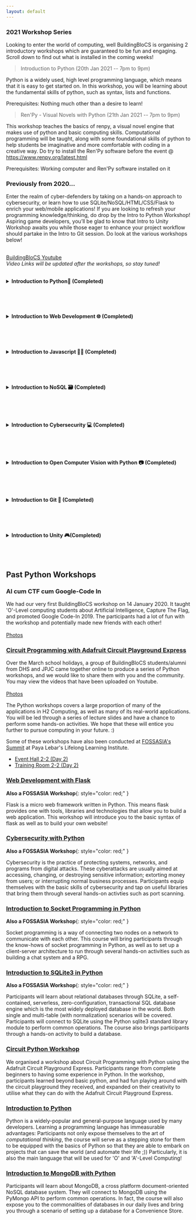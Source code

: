 ```yaml
---
layout: default
---
```


### 2021 Workshop Series 
Looking to enter the world of computing, well BuildingBloCS is organising 2 introductory workshops which are guaranteed to be fun and engaging. Scroll down to find out what is installed in the coming weeks! 

> Introduction to Python (20th Jan 2021 -- 7pm to 9pm)

Python is a widely used, high level programming language, which means that it is easy to get started on. In this workshop, you will be learning about the fundamental skills of python, such as syntax, lists and functions.

Prerequisites: Nothing much other than a desire to learn!

> Ren'Py - Visual Novels with Python (21th Jan 2021 -- 7pm to 9pm)

This workshop teaches the basics of renpy, a visual novel engine that makes use of python and basic computing skills. Computational programming will be taught, along with some foundational skills of python to help students be imaginative and more comfortable with coding in a creative way. Do try to install the Ren'Py software before the event @ https://www.renpy.org/latest.html

Prerequisites: Working computer and Ren'Py software installed on it 

### Previously from 2020...

Enter the realm of cyber-defenders by taking on a hands-on approach to cybersecurity, or learn how to use SQLite/NoSQL/HTML/CSS/Flask to enrich your web/mobile applications! If you are looking to refresh your programming knowledge/thinking, do drop by the Intro to Python Workshop! Aspiring game developers, you’ll be glad to know that Intro to Unity Workshop awaits you while those eager to enhance your project workflow should partake in the Intro to Git session. Do look at the various workshops below!

<br><a class="btn" href="https://www.youtube.com/channel/UCWQmrxGbwU4jFBCJf7rPoFQ">BuildingBloCS Youtube</a>
<br><i>Video Links will be updated after the workshops, so stay tuned!</i><br><br>

<div>
<details>
<summary><strong>Introduction to Python🐍 (Completed)</strong></summary><br>

By the end of the workshop, participants would learn  <br />
<ul>
  <li>The basics of python</li>
  <li>If statements, lists, loops</li>
  <li>Create some simple programs (e.g. mark to grade converter/calculator) </li>
</ul>

<br><br><strong>Prerequisites:</strong> Nothing much other than a desire to learn!<br><br>

</details><br><br>

<br><details>
<summary><strong>Introduction to Web Development 🌐 (Completed)</strong></summary><br>
<img src="https://yogendra.me/2017/07/20/migration-mania/html-js-css.png" style="width:130px;">
<br><strong>Learning to build a efficient web application quickly is increasingly important. This workshop (and more) will equip you with the skills and tools to build your own web application. Here are some of the tools you will learn!</strong><br><br>
  
<strong>Timing for 17 May: 1400-1600</strong><br><br>

Flask is used as a web-framework. This will form the basis for the web-application.<br><br>Participants will also learn about the basics of HTML (Markup Language for the Web) and CSS (Casacading Style Sheets for nice designs), along with other frameworks to improve their website's user interface and experience.<br><br>
SQL forms an important part in our applications, by helping to store a variety of user data!<br>
Participants will explore the concepts of:
- normalized databases
- simple sql queries
- various sql technologies and their pros and cons 

<br><br><strong>Prerequisites:</strong> Basic Knowledge of Python (Intro to Python Workshop)<br><br>

</details><br><br>

<br><details>
<summary><strong>Introduction to Javascript 🏃‍♀️ (Completed)</strong></summary><br>

JavaScript is an extremely popular programming language used primarily by Web 
browsers to create a dynamic and interactive experience for the user. 
Most of the functions and applications that make the Internet 
indispensable to modern life are coded in some form of JavaScript. 
<br><br>
At the end of the course, participants will be able to create a simple <strong>discord bot
that tells you the time using nodejs</strong><br/><br/>

</details><br><br>

<br><details>
<summary><strong>Introduction to NoSQL 🗃 (Completed)</strong></summary><br>

<strong>Timing: 1700-1900</strong><br><br>

After learning SQL, why not learn NoSQL? NoSQL databases (aka "not only SQL") are non tabular, and store data differently than relational tables (aka SQL). <br>
NoSQL databases come in a variety of types based on their data model. The main types are document, key-value, wide-column, and graph. They provide flexible schemas and scale easily with large amounts of data and high user loads.
  
<br><br><strong>Prerequisites:</strong> Basic Knowledge of Python (Intro to Python Workshop), Github account<br/><br/>

</details><br><br>

<br><details>
<summary><strong>Introduction to Cybersecurity 💻 (Completed)</strong></summary><br>

<strong>Timing: 1000-1200</strong><br><br>

Cyberattacks are increasingly becoming more common, while our reliance on digital systems has increased significantly. A sound understanding of cybersecurity principles would thus go a long way in helping to ensure one stays cyber secure.<br>

In this course, we will be embarking on a Capture-the-Flag style competition where participants will go through some Basic Web/ Forensics/ Cryptography Concepts.   
  
<br><br><strong>Prerequisites:</strong> Basic Knowledge of Python would be helpful (Intro to Python Workshop)<br><br>

</details><br><br>

<br><details>
<summary><strong>Introduction to Open Computer Vision with Python 📷 (Completed)</strong></summary><br>
<img src="https://user-images.githubusercontent.com/47784720/80275797-349dab80-8716-11ea-8b11-ce656342ae73.png" alt="EdgeDunmanHigh" style="max-width:90%;"/>
<br><strong>Part 1 (Timing: 1000-1200)</strong><br>
Open CV is a powerful library used to analyse images and videos! Equip 
youselves with the knowledge about the various Open CV features. In Part 1,
we will be introducing the fundamentals of opencv, starting with Trackbars and
Histograms (both static and video analysis)

<br><br><strong>Part 2 (Timing: 1000-1200)</strong><br>
In Part 2, We will be learning how to make use of the slider trackbars to isolate
certain colors of an image. We will also explore the math behind Canny Edge 
Detection. Participants will also get to embark on a future project!

<br><br><strong>Prerequisites:</strong> Basic Knowledge of Python (Intro to Python Workshop)<br><br>\
</details><br><br>

<br><details>
<summary><strong>Introduction to Git 🌲 (Completed)</strong></summary><br>
<strong>Timing: 1500-1630</strong><br><br>
  
Open source development is increasingly prevalent in software development, powering many devices that we use daily. Originally developed for the managing the Linux Operating System, Git is an extremely powerful tool for managing computing projects.<br><br>
Participants will learn what Git is and how it is different from GitHub, what programmers can use Git for, learn to perform basic operations (commit, pull etc) using a Git GUI Client, perform simple collaborative operations (merge, forking) and understand the use of pull requests in working on public open source projects
  
<br><br><strong>Prerequisites:</strong> A little knowledge of terminal/Command Prompt commands would be helpful but not essential<br><br>
</details><br><br>

<br><details>
<summary><strong>Introduction to Unity 🎮(Completed)</strong></summary><br>

<strong>Timing: 1000-1200</strong><br><br>

Participants will be introduced to the the Game Loop, 2D Space, Collision detection, and make a simple game involving moving the player character.
  
<br><br><strong>Prerequisites:</strong> Knowledge of C# programming would be useful, but not required.
As for programming knowledge, its mainly going to be variables:<br><br>
<pre class="line-numbers">
  <code class="language-aspnet">
Vector3 direction = new Vector3(1,1,1);
  </code>
</pre>
and if else statements:<br>
<pre class="line-numbers">
  <code class="language-aspnet">
if (Input.GetButtonDown('Jump')){
  transform.translate(direction);
}
  </code>
</pre><br><br>
</details><br>
</div><br><br>

## Past Python Workshops
### AI cum CTF cum Google-Code In
We had our very first BuildingBloCS workshop on 14 January 2020. It taught 'O'-Level computing students about Artificial Intelligence, Capture The Flag, and promoted Google Code-In 2019. The participants had a lot of fun with the workshop and potentially made new friends with each other! <br><br>
<a class="btn" href="https://photos.app.goo.gl/ToVkPLV3zoNLuNqy8">Photos</a>

### [Circuit Programming with Adafruit Circuit Playground Express](https://youtu.be/DsDeCd6VNj0)
Over the March school holidays, a group of BuildingBloCS students/alumni from DHS and JPJC came together online to produce a series of Python workshops, and we would like to share them with you and the community. You may view the videos that have been uploaded on Youtube.<br><br>
<a class="btn" href="https://photos.app.goo.gl/HWpBV3mRVwjM55ez5">Photos</a>

The Python workshops covers a large proportion of many of the applications in H2 Computing, as well as many of its real-world applications. You will be led through a series of lecture slides and have a chance to perform some hands-on activities. We hope that these will entice you further to pursue computing in your future. :)

Some of these workshops have also been conducted at [FOSSASIA's Summit](https://summit.fossasia.org/) at Paya Lebar's Lifelong Learning Institute.
* [Event Hall 2-2 (Day 2)](https://youtu.be/7eAAivicPmk)
* [Training Room 2-2 (Day 2)](https://youtu.be/CMJZ6SZIaRs)

### [Web Development with Flask](https://youtu.be/074b8o15Vnc)

**Also a FOSSASIA Workshop**{: style="color: red;" }

Flask is a micro web framework written in Python. This means flask provides one with tools, libraries and technologies that allow you to build a web application. This workshop will introduce you to the basic syntax of flask as well as to build your own website!

### [Cybersecurity with Python](https://youtu.be/P5ti4jgk7eQ)

**Also a FOSSASIA Workshop**{: style="color: red;" }

Cybersecurity is the practice of protecting systems, networks, and programs from digital attacks. These cyberattacks are usually aimed at accessing, changing, or destroying sensitive information; extorting money from users; or interrupting normal business processes. Participants equip themselves with the basic skills of cybersecurity and tap on useful libraries that bring them through several hands-on activties such as port scanning.

### [Introduction to Socket Programming in Python](https://youtu.be/T248IPVosR4)

**Also a FOSSASIA Workshop**{: style="color: red;" }

Socket programming is a way of connecting two nodes on a network to communicate with each other. This course will bring participants through the know-hows of socket programming in Python, as well as to set up a client-server architecture to run through several hands-on activities such as building a chat system and a RPG.

### [Introduction to SQLite3 in Python]()

**Also a FOSSASIA Workshop**{: style="color: red;" }

Participants will learn about relational databases through SQLite, a self-contained, serverless, zero-configuration, transactional SQL database engine which is the most widely deployed database in the world. Both single and multi-table (with normalization) scenarios will be covered. Participants will connect to SQLite using the Python sqlite3 standard library module to perform common operations. The course also brings participants through a hands-on activity to build a database.

### [Circuit Python Workshop](https://youtu.be/DsDeCd6VNj0)
We organised a workshop about Circuit Programming with Python using the Adafruit Circuit Playground Express. Participants range from complete beginners to having some experience in Python. In the workshop, participants learned beyond basic python, and had fun playing around with the circuit playground they received, and expanded on their creativity to utilise what they can do with the Adafruit Circuit Playground Express.

### [Introduction to Python](https://youtu.be/Ms0BERdaIeI) 
Python is a widely-popular and general-purpose language used by many developers. Learning a programming language has immeasurable advantages: Participants not only expose themselves to the art of _computational thinking_, the course will serve as a stepping stone for them to be equipped with the basics of Python so that they are able to embark on projects that can save the world (and automate their life ;)) Particularly, it is also the main language that will be used for 'O' and 'A'-Level Computing!

### [Introduction to MongoDB with Python](https://youtu.be/Gs3zYwtDXEw)
Participants will learn about MongoDB, a cross platform document-oriented NoSQL database system. They will connect to MongoDB using the PyMongo API to perform common operations. In fact, the course will also expose you to the commonalities of databases in our daily lives and bring you through a scenario of setting up a database for a Convenience Store.
